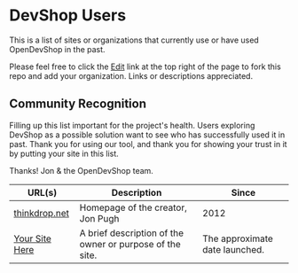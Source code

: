 # DevShop Users

This is a list of sites or organizations that currently use or have used OpenDevShop in the past.

Please feel free to click the [Edit](https://github.com/opendevshop/devshop/edit/1.x/USERS.md) link at the top right of the page to fork this repo and add your organization. Links or descriptions appreciated.

## Community Recognition

Filling up this list important for the project's health. Users exploring DevShop as a possible solution want to see
who has successfully used it in past. Thank you for using our tool, and thank you for showing your trust in it by
putting your site in this list.

Thanks!
  Jon & the OpenDevShop team.

| URL(s)         | Description |  Since   |
| -------------- | ----------- | -------- |
| [thinkdrop.net](https://thinkdrop.net)  | Homepage of the creator, Jon Pugh | 2012
| [Your Site Here](https://yoururl)  |  A brief description of the owner or purpose of the site.      | The approximate date launched.  |
